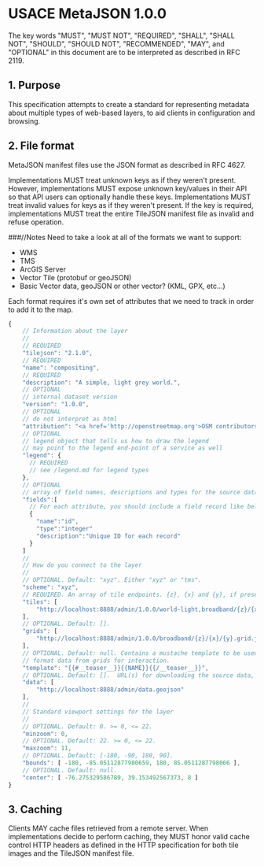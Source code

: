 # USACE MetaJSON 1.0.0

The key words "MUST", "MUST NOT", "REQUIRED", "SHALL", "SHALL NOT",
"SHOULD", "SHOULD NOT", "RECOMMENDED", "MAY", and "OPTIONAL" in
this document are to be interpreted as described in RFC 2119.

## 1. Purpose

This specification attempts to create a standard for representing
metadata about multiple types of web-based layers, to aid clients
in configuration and browsing.

## 2. File format

MetaJSON manifest files use the JSON format as described in RFC 4627.

Implementations MUST treat unknown keys as if they weren't present.
However, implementations MUST expose unknown key/values in their API
so that API users can optionally handle these keys. Implementations MUST
treat invalid values for keys as if they weren't present. If the key is
required, implementations MUST treat the entire TileJSON manifest file
as invalid and refuse operation.

###//Notes
Need to take a look at all of the formats we want to support:

* WMS
* TMS
* ArcGIS Server
* Vector Tile (protobuf or geoJSON)
* Basic Vector data, geoJSON or other vector? (KML, GPX, etc...)

Each format requires it's own set of attributes that we need to track
in order to add it to the map.

```javascript
{
    // Information about the layer
    //
    // REQUIRED
    "tilejson": "2.1.0",
    // REQUIRED
    "name": "compositing",
    // REQUIRED
    "description": "A simple, light grey world.",
    // OPTIONAL
    // internal dataset version
    "version": "1.0.0",
    // OPTIONAL
    // do not interpret as html
    "attribution": "<a href='http://openstreetmap.org'>OSM contributors</a>",
    // OPTIONAL
    // legend object that tells us how to draw the legend
    // may point to the legend end-point of a service as well
    "legend": {
      // REQUIRED
      // see /legend.md for legend types
    },
    // OPTIONAL
    // array of field names, descriptions and types for the source data
    "fields":[
      // For each attribute, you should include a field record like below:
      {
        "name":"id",
        "type":"integer"
        "description":"Unique ID for each record"
      }
    ]
    //
    // How do you connect to the layer
    //
    // OPTIONAL. Default: "xyz". Either "xyz" or "tms".
    "scheme": "xyz",
    // REQUIRED. An array of tile endpoints. {z}, {x} and {y}, if present,
    "tiles": [
        "http://localhost:8888/admin/1.0.0/world-light,broadband/{z}/{x}/{y}.png"
    ],
    // OPTIONAL. Default: [].
    "grids": [
        "http://localhost:8888/admin/1.0.0/broadband/{z}/{x}/{y}.grid.json"
    ],
    // OPTIONAL. Default: null. Contains a mustache template to be used to
    // format data from grids for interaction.
    "template": "{{#__teaser__}}{{NAME}}{{/__teaser__}}",
    // OPTIONAL. Default: [].  URL(s) for downloading the source data, separate by file type
    "data": [
        "http://localhost:8888/admin/data.geojson"
    ],
    //
    // Standard viewport settings for the layer
    //
    // OPTIONAL. Default: 0. >= 0, <= 22.
    "minzoom": 0,
    // OPTIONAL. Default: 22. >= 0, <= 22.
    "maxzoom": 11,
    // OPTIONAL. Default: [-180, -90, 180, 90].
    "bounds": [ -180, -85.05112877980659, 180, 85.0511287798066 ],
    // OPTIONAL. Default: null.
    "center": [ -76.275329586789, 39.153492567373, 8 ]
}
```


## 3. Caching

Clients MAY cache files retrieved from a remote server.
When implementations decide to perform caching, they MUST honor valid
cache control HTTP headers as defined in the HTTP specification for both
tile images and the TileJSON manifest file.
